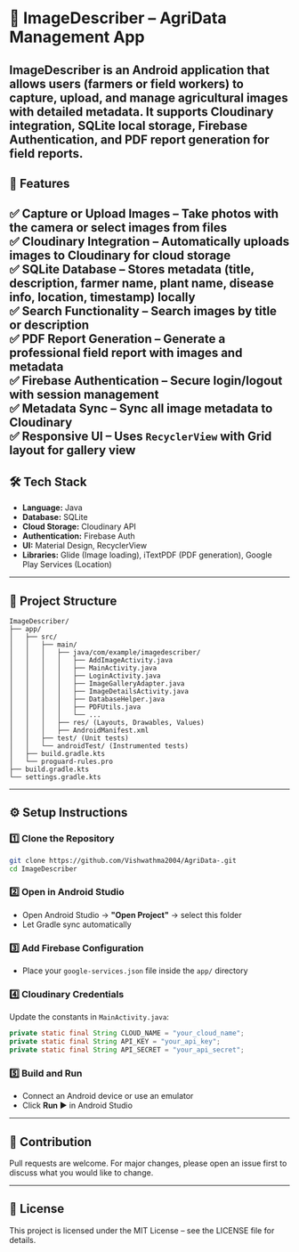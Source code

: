 # 🌾 ImageDescriber – AgriData Management App
ImageDescriber is an Android application that allows users (farmers or field workers) to **capture, upload, and manage agricultural images** with detailed metadata. It supports **Cloudinary integration**, **SQLite local storage**, **Firebase Authentication**, and **PDF report generation** for field reports.
---
## 🚀 Features
✅ **Capture or Upload Images** – Take photos with the camera or select images from files  
✅ **Cloudinary Integration** – Automatically uploads images to Cloudinary for cloud storage  
✅ **SQLite Database** – Stores metadata (title, description, farmer name, plant name, disease info, location, timestamp) locally  
✅ **Search Functionality** – Search images by title or description  
✅ **PDF Report Generation** – Generate a professional field report with images and metadata  
✅ **Firebase Authentication** – Secure login/logout with session management  
✅ **Metadata Sync** – Sync all image metadata to Cloudinary  
✅ **Responsive UI** – Uses `RecyclerView` with Grid layout for gallery view  
---
## 🛠️ Tech Stack
- **Language:** Java  
- **Database:** SQLite  
- **Cloud Storage:** Cloudinary API  
- **Authentication:** Firebase Auth  
- **UI:** Material Design, RecyclerView  
- **Libraries:** Glide (Image loading), iTextPDF (PDF generation), Google Play Services (Location)  
---
## 📂 Project Structure
```plaintext
ImageDescriber/
├── app/
│   ├── src/
│   │   ├── main/
│   │   │   ├── java/com/example/imagedescriber/
│   │   │   │   ├── AddImageActivity.java
│   │   │   │   ├── MainActivity.java
│   │   │   │   ├── LoginActivity.java
│   │   │   │   ├── ImageGalleryAdapter.java
│   │   │   │   ├── ImageDetailsActivity.java
│   │   │   │   ├── DatabaseHelper.java
│   │   │   │   ├── PDFUtils.java
│   │   │   │   └── ...
│   │   │   ├── res/ (Layouts, Drawables, Values)
│   │   │   ├── AndroidManifest.xml
│   │   ├── test/ (Unit tests)
│   │   └── androidTest/ (Instrumented tests)
│   ├── build.gradle.kts
│   └── proguard-rules.pro
├── build.gradle.kts
└── settings.gradle.kts
````

---

## ⚙️ Setup Instructions

### 1️⃣ Clone the Repository

```bash
git clone https://github.com/Vishwathma2004/AgriData-.git  
cd ImageDescriber
```

### 2️⃣ Open in Android Studio

* Open Android Studio → **"Open Project"** → select this folder
* Let Gradle sync automatically

### 3️⃣ Add Firebase Configuration

* Place your `google-services.json` file inside the `app/` directory

### 4️⃣ Cloudinary Credentials

Update the constants in `MainActivity.java`:

```java
private static final String CLOUD_NAME = "your_cloud_name";  
private static final String API_KEY = "your_api_key";  
private static final String API_SECRET = "your_api_secret";
```

### 5️⃣ Build and Run

* Connect an Android device or use an emulator
* Click **Run ▶️** in Android Studio

---



## 🤝 Contribution

Pull requests are welcome. For major changes, please open an issue first to discuss what you would like to change.

---

## 📜 License

This project is licensed under the MIT License – see the LICENSE file for details.

